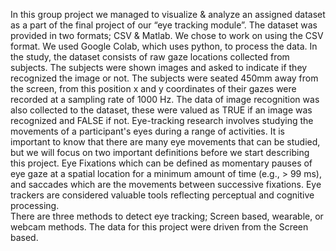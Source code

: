 In this group project we managed to visualize & analyze an assigned dataset as a part of the final project of our “eye tracking module”. The dataset was provided in two formats; CSV & Matlab. We chose to work on using the CSV format. We used Google Colab, which uses python, to process the data. In the study, the dataset consists of raw gaze locations collected from subjects. The subjects were shown images and asked to indicate if they recognized the image or not. The subjects were seated 450mm away from the screen, from this position x and y coordinates of their gazes were recorded at a sampling rate of 1000 Hz. The data of image recognition was also collected to the dataset, these were valued as TRUE if an image was recognized and FALSE if not.
Eye-tracking research involves studying the movements of a participant's eyes during a range of activities. It is important to know that there are many eye movements that can be studied, but we will focus on two important definitions before we start describing this project. Eye Fixations which can be defined as momentary pauses of eye gaze at a spatial location for a minimum amount of time (e.g., > 99 ms), and saccades which are the movements between successive fixations. Eye trackers are considered valuable tools reflecting perceptual and cognitive processing.  
There are three methods to detect eye tracking; Screen based, wearable, or webcam methods. The data for this project were driven from the Screen based.
